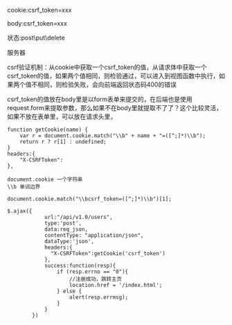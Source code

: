 cookie:csrf_token=xxx

body:csrf_token=xxx



状态:post\put\delete



服务器

csrf验证机制：从cookie中获取一个csrf_token的值，从请求体中获取一个csrf_token的值，如果两个值相同，则检验通过，可以进入到视图函数中执行，如果两个值不相同，则检验失败，会向前端返回状态码400的错误



csrf_token的值放在body里是以form表单来提交的，在后端也是使用request.form来提取参数，那么如果不在body里就提取不了了？这个比较灵活，如果不放在表单里，可以放在请求头里，

```
function getCookie(name) {
    var r = document.cookie.match("\\b" + name + "=([^;]*)\\b");
    return r ? r[1] : undefined;
}
headers:{
    "X-CSRFToken":  
},
```

```
document.cookie	一个字符串
\\b 单词边界

document.cookie.match("\\bcsrf_token=([^;]*)\\b")[1];
```

```
$.ajax({
            url:"/api/v1.0/users",
            type:'post',
            data:req_json,
            contentType: "application/json",
            dataType:'json',
            headers:{
              "X-CSRFToken":getCookie('csrf_token')
            },
            success:function(resp){
                if (resp.errno == "0"){
                    //注册成功，跳转主页
                    location.href = '/index.html';
                } else {
                    alert(resp.errmsg);
                }
            }
        })
```

